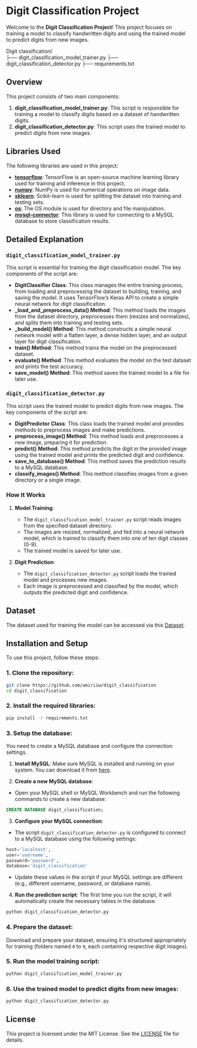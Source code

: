 # Digit Classification Project
Welcome to the **Digit Classification Project**! This project focuses on training a model to classify handwritten digits and using the trained model to predict digits from new images.

Digit classification/         
├── digit_classification_model_trainer.py
├── digit_classification_detector.py
├── requirements.txt        

## Overview
This project consists of two main components:
1. **digit_classification_model_trainer.py**: This script is responsible for training a model to classify digits based on a dataset of handwritten digits.
2. **digit_classification_detector.py**: This script uses the trained model to predict digits from new images.

## Libraries Used
The following libraries are used in this project:  
- **[tensorflow](https://www.tensorflow.org/)**: TensorFlow is an open-source machine learning library used for training and inference in this project.
- **[numpy](https://numpy.org/)**: NumPy is used for numerical operations on image data.
- **[sklearn](https://scikit-learn.org/)**: Scikit-learn is used for splitting the dataset into training and testing sets.
- **[os](https://python.readthedocs.io/en/stable/library/os.html)**: The OS module is used for directory and file manipulation.
- **[mysql-connector](https://pypi.org/project/mysql-connector-python/)**: This library is used for connecting to a MySQL database to store classification results.

## Detailed Explanation
### `digit_classification_model_trainer.py`
This script is essential for training the digit classification model. The key components of the script are:

- **DigitClassifier Class**: This class manages the entire training process, from loading and preprocessing the dataset to building, training, and saving the model. It uses TensorFlow’s Keras API to create a simple neural network for digit classification.
- **_load_and_preprocess_data() Method**: This method loads the images from the dataset directory, preprocesses them (resizes and normalizes), and splits them into training and testing sets.
- **_build_model() Method**: This method constructs a simple neural network model with a flatten layer, a dense hidden layer, and an output layer for digit classification.
- **train() Method**: This method trains the model on the preprocessed dataset.
- **evaluate() Method**: This method evaluates the model on the test dataset and prints the test accuracy.
- **save_model() Method**: This method saves the trained model to a file for later use.

### `digit_classification_detector.py`
This script uses the trained model to predict digits from new images. The key components of the script are:
- **DigitPredictor Class**: This class loads the trained model and provides methods to preprocess images and make predictions.
- **preprocess_image() Method**: This method loads and preprocesses a new image, preparing it for prediction.
- **predict() Method**: This method predicts the digit in the provided image using the trained model and prints the predicted digit and confidence.
- **save_to_database() Method**: This method saves the prediction results to a MySQL database.
- **classify_images() Method**: This method classifies images from a given directory or a single image.

### How It Works
1. **Model Training**:
    - The `digit_classification_model_trainer.py` script reads images from the specified dataset directory.
    - The images are resized, normalized, and fed into a neural network model, which is trained to classify them into one of ten digit classes (0-9).
    - The trained model is saved for later use.

2. **Digit Prediction**:
    - The `digit_classification_detector.py` script loads the trained model and processes new images.
    - Each image is preprocessed and classified by the model, which outputs the predicted digit and confidence.

## Dataset
The dataset used for training the model can be accessed via this [Dataset](https://drive.google.com/drive/folders/127c2JXxepw8iQ6gRRinPIM5fnRY4ztS9?usp=sharing).

## Installation and Setup
To use this project, follow these steps:

### 1. Clone the repository:
```bash
git clone https://github.com/amiriiw/digit_classification
cd digit_classification
```

### 2. Install the required libraries:
```bash
pip install -r requirements.txt
```

### 3. Setup the database:
You need to create a MySQL database and configure the connection settings.

1. **Install MySQL**: Make sure MySQL is installed and running on your system. You can download it from [here](https://dev.mysql.com/downloads/installer/).
   
2. **Create a new MySQL database**:  
- Open your MySQL shell or MySQL Workbench and run the following commands to create a new database:
```sql
CREATE DATABASE digit_classification;
```

3. **Configure your MySQL connection**:  
- The script `digit_classification_detector.py` is configured to connect to a MySQL database using the following settings:
```python
host='localhost',
user='username',
password='password',
database='digit_classification'
```
- Update these values in the script if your MySQL settings are different (e.g., different username, password, or database name).

4. **Run the prediction script**: The first time you run the script, it will automatically create the necessary tables in the database.
```bash
python digit_classification_detector.py
```

### 4. Prepare the dataset:
Download and prepare your dataset, ensuring it's structured appropriately for training (folders named `0` to `9`, each containing respective digit images).

### 5. Run the model training script:
```bash
python digit_classification_model_trainer.py
```

### 6. Use the trained model to predict digits from new images:
```bash
python digit_classification_detector.py
```

## License
This project is licensed under the MIT License. See the [LICENSE](LICENSE) file for details.
